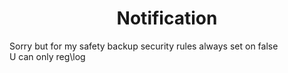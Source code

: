 <h1 align="center">Notification</h2>
Sorry but for my safety backup security rules always set on false <br>
U can only reg\log 